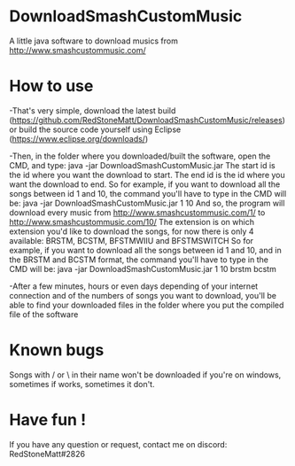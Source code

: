 # DownloadSmashCustomMusic

A little java software to download musics from http://www.smashcustommusic.com/


# How to use

-That's very simple, download the latest build (https://github.com/RedStoneMatt/DownloadSmashCustomMusic/releases) or build the source code yourself using Eclipse (https://www.eclipse.org/downloads/)

-Then, in the folder where you downloaded/built the software, open the CMD, and type:
  java -jar DownloadSmashCustomMusic.jar <start id> <end id> <extension>
The start id is the id where you want the download to start.
The end id is the id where you want the download to end.
So for example, if you want to download all the songs between id 1 and 10, the command you'll have to type in the CMD will be:
  java -jar DownloadSmashCustomMusic.jar 1 10 <extension>
And so, the program will download every music from http://www.smashcustommusic.com/1/ to http://www.smashcustommusic.com/10/
The extension is on which extension you'd like to download the songs, for now there is only 4 available: BRSTM, BCSTM, BFSTMWIIU and BFSTMSWITCH
So for example, if you want to download all the songs between id 1 and 10, and in the BRSTM and BCSTM format, the command you'll have to type in the CMD will be:
  java -jar DownloadSmashCustomMusic.jar 1 10 brstm bcstm
  
-After a few minutes, hours or even days depending of your internet connection and of the numbers of songs you want to download, you'll be able to find your downloaded files in the folder where you put the compiled file of the software


# Known bugs

Songs with / or \ in their name won't be downloaded if you're on windows, sometimes if works, sometimes it don't.


# Have fun !

If you have any question or request, contact me on discord: RedStoneMatt#2826
